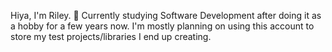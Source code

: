 Hiya, I'm Riley. 👋
Currently studying Software Development after doing it as a hobby for a few years now.
I'm mostly planning on using this account to store my test projects/libraries I end up creating.

<!---
RapidRiley/RapidRiley is a ✨ special ✨ repository because its `README.md` (this file) appears on your GitHub profile.
You can click the Preview link to take a look at your changes.
--->

